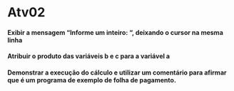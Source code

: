 # Atv02
   
#### Exibir a mensagem “Informe um inteiro: “,  deixando o cursor na mesma linha

#### Atribuir o produto das variáveis b e c para a variável a

#### Demonstrar a execução do cálculo e utilizar um comentário para afirmar que é um programa de exemplo de folha de pagamento.



